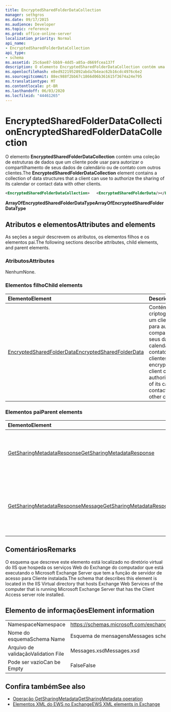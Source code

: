 ```yaml
---
title: EncryptedSharedFolderDataCollection
manager: sethgros
ms.date: 09/17/2015
ms.audience: Developer
ms.topic: reference
ms.prod: office-online-server
localization_priority: Normal
api_name:
- EncryptedSharedFolderDataCollection
api_type:
- schema
ms.assetid: 25c6ae87-bbb9-4dd5-a85a-d669fcea137f
description: O elemento EncryptedSharedFolderDataCollection contém uma coleção de estruturas de dados que um cliente pode usar para autorizar o compartilhamento de seus dados de calendário ou de contato com outros clientes.
ms.openlocfilehash: e8ed9221952892abda7b4eac62b16cdc4976c6e2
ms.sourcegitcommit: 88ec988f2bb67c1866d06b361615f3674a24e795
ms.translationtype: MT
ms.contentlocale: pt-BR
ms.lasthandoff: 06/03/2020
ms.locfileid: "44461265"
---
```

# <a name="encryptedsharedfolderdatacollection"></a><span data-ttu-id="d01b6-103">EncryptedSharedFolderDataCollection</span><span class="sxs-lookup"><span data-stu-id="d01b6-103">EncryptedSharedFolderDataCollection</span></span>

<span data-ttu-id="d01b6-104">O elemento **EncryptedSharedFolderDataCollection** contém uma coleção de estruturas de dados que um cliente pode usar para autorizar o compartilhamento de seus dados de calendário ou de contato com outros clientes.</span><span class="sxs-lookup"><span data-stu-id="d01b6-104">The **EncryptedSharedFolderDataCollection** element contains a collection of data structures that a client can use to authorize the sharing of its calendar or contact data with other clients.</span></span> 
  
```xml
<EncryptedSharedFolderDataCollection>   <EncryptedSharedFolderData/></EncryptedSharedFolderDataCollection>
```

 <span data-ttu-id="d01b6-105">**ArrayOfEncryptedSharedFolderDataType**</span><span class="sxs-lookup"><span data-stu-id="d01b6-105">**ArrayOfEncryptedSharedFolderDataType**</span></span>
## <a name="attributes-and-elements"></a><span data-ttu-id="d01b6-106">Atributos e elementos</span><span class="sxs-lookup"><span data-stu-id="d01b6-106">Attributes and elements</span></span>

<span data-ttu-id="d01b6-107">As seções a seguir descrevem os atributos, os elementos filhos e os elementos pai.</span><span class="sxs-lookup"><span data-stu-id="d01b6-107">The following sections describe attributes, child elements, and parent elements.</span></span>
  
### <a name="attributes"></a><span data-ttu-id="d01b6-108">Atributos</span><span class="sxs-lookup"><span data-stu-id="d01b6-108">Attributes</span></span>

<span data-ttu-id="d01b6-109">Nenhum</span><span class="sxs-lookup"><span data-stu-id="d01b6-109">None.</span></span>
  
### <a name="child-elements"></a><span data-ttu-id="d01b6-110">Elementos filho</span><span class="sxs-lookup"><span data-stu-id="d01b6-110">Child elements</span></span>

|<span data-ttu-id="d01b6-111">**Elemento**</span><span class="sxs-lookup"><span data-stu-id="d01b6-111">**Element**</span></span>|<span data-ttu-id="d01b6-112">**Descrição**</span><span class="sxs-lookup"><span data-stu-id="d01b6-112">**Description**</span></span>|
|:-----|:-----|
|[<span data-ttu-id="d01b6-113">EncryptedSharedFolderData</span><span class="sxs-lookup"><span data-stu-id="d01b6-113">EncryptedSharedFolderData</span></span>](encryptedsharedfolderdata.md) <br/> |<span data-ttu-id="d01b6-114">Contém os dados criptografados que um cliente pode usar para autorizar o compartilhamento de seus dados de calendário ou de contato com outros clientes.</span><span class="sxs-lookup"><span data-stu-id="d01b6-114">Contains the encrypted data that a client can use to authorize the sharing of its calendar or contact data with other clients.</span></span>  <br/> |
   
### <a name="parent-elements"></a><span data-ttu-id="d01b6-115">Elementos pai</span><span class="sxs-lookup"><span data-stu-id="d01b6-115">Parent elements</span></span>

|<span data-ttu-id="d01b6-116">**Elemento**</span><span class="sxs-lookup"><span data-stu-id="d01b6-116">**Element**</span></span>|<span data-ttu-id="d01b6-117">**Descrição**</span><span class="sxs-lookup"><span data-stu-id="d01b6-117">**Description**</span></span>|
|:-----|:-----|
|[<span data-ttu-id="d01b6-118">GetSharingMetadataResponse</span><span class="sxs-lookup"><span data-stu-id="d01b6-118">GetSharingMetadataResponse</span></span>](getsharingmetadataresponse.md) <br/> |<span data-ttu-id="d01b6-119">Define uma resposta a uma solicitação de [operação GetSharingMetadata](getsharingmetadata-operation.md) .</span><span class="sxs-lookup"><span data-stu-id="d01b6-119">Defines a response to a [GetSharingMetadata operation](getsharingmetadata-operation.md) request.</span></span>  <br/> |
|[<span data-ttu-id="d01b6-120">GetSharingMetadataResponseMessage</span><span class="sxs-lookup"><span data-stu-id="d01b6-120">GetSharingMetadataResponseMessage</span></span>](getsharingmetadataresponsemessage.md) <br/> |<span data-ttu-id="d01b6-121">Contém o status e o resultado de uma única solicitação de [operação GetSharingMetadata](getsharingmetadata-operation.md) .</span><span class="sxs-lookup"><span data-stu-id="d01b6-121">Contains the status and result of a single [GetSharingMetadata operation](getsharingmetadata-operation.md) request.</span></span>  <br/> |
   
## <a name="remarks"></a><span data-ttu-id="d01b6-122">Comentários</span><span class="sxs-lookup"><span data-stu-id="d01b6-122">Remarks</span></span>

<span data-ttu-id="d01b6-123">O esquema que descreve este elemento está localizado no diretório virtual do IIS que hospeda os serviços Web do Exchange do computador que está executando o Microsoft Exchange Server que tem a função de servidor de acesso para Cliente instalada.</span><span class="sxs-lookup"><span data-stu-id="d01b6-123">The schema that describes this element is located in the IIS Virtual directory that hosts Exchange Web Services of the computer that is running Microsoft Exchange Server that has the Client Access server role installed.</span></span>
  
## <a name="element-information"></a><span data-ttu-id="d01b6-124">Elemento de informações</span><span class="sxs-lookup"><span data-stu-id="d01b6-124">Element information</span></span>

|||
|:-----|:-----|
|<span data-ttu-id="d01b6-125">Namespace</span><span class="sxs-lookup"><span data-stu-id="d01b6-125">Namespace</span></span>  <br/> |https://schemas.microsoft.com/exchange/services/2006/messages  <br/> |
|<span data-ttu-id="d01b6-126">Nome do esquema</span><span class="sxs-lookup"><span data-stu-id="d01b6-126">Schema Name</span></span>  <br/> |<span data-ttu-id="d01b6-127">Esquema de mensagens</span><span class="sxs-lookup"><span data-stu-id="d01b6-127">Messages schema</span></span>  <br/> |
|<span data-ttu-id="d01b6-128">Arquivo de validação</span><span class="sxs-lookup"><span data-stu-id="d01b6-128">Validation File</span></span>  <br/> |<span data-ttu-id="d01b6-129">Messages.xsd</span><span class="sxs-lookup"><span data-stu-id="d01b6-129">Messages.xsd</span></span>  <br/> |
|<span data-ttu-id="d01b6-130">Pode ser vazio</span><span class="sxs-lookup"><span data-stu-id="d01b6-130">Can be Empty</span></span>  <br/> |<span data-ttu-id="d01b6-131">False</span><span class="sxs-lookup"><span data-stu-id="d01b6-131">False</span></span>  <br/> |
   
## <a name="see-also"></a><span data-ttu-id="d01b6-132">Confira também</span><span class="sxs-lookup"><span data-stu-id="d01b6-132">See also</span></span>

- [<span data-ttu-id="d01b6-133">Operação GetSharingMetadata</span><span class="sxs-lookup"><span data-stu-id="d01b6-133">GetSharingMetadata operation</span></span>](getsharingmetadata-operation.md)
- [<span data-ttu-id="d01b6-134">Elementos XML do EWS no Exchange</span><span class="sxs-lookup"><span data-stu-id="d01b6-134">EWS XML elements in Exchange</span></span>](ews-xml-elements-in-exchange.md)

